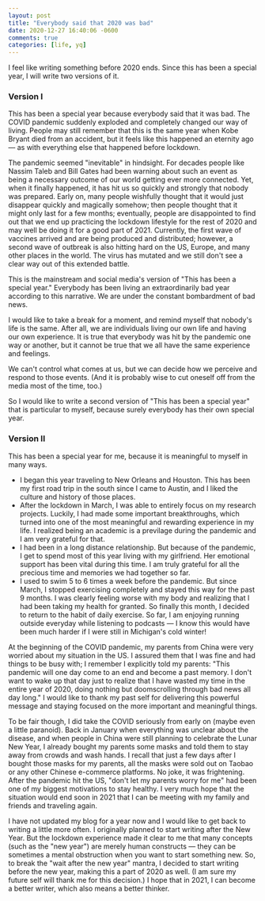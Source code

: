 ```yaml
---
layout: post
title: "Everybody said that 2020 was bad"
date: 2020-12-27 16:40:06 -0600
comments: true
categories: [life, yq]
---
```


I feel like writing something before 2020 ends. Since this has been a special year, I will write two versions of it.

### Version I

This has been a special year because everybody said that it was bad. The COVID pandemic suddenly exploded and completely changed our way of living. People may still remember that this is the same year when Kobe Bryant died from an accident, but it feels like this happened an eternity ago — as with everything else that happened before lockdown.

<!--more-->

The pandemic seemed "inevitable" in hindsight. For decades people like Nassim Taleb and Bill Gates had been warning about such an event as being a necessary outcome of our world getting ever more connected. Yet, when it finally happened, it has hit us so quickly and strongly that nobody was prepared. Early on, many people wishfully thought that it would just disappear quickly and magically somehow; then people thought that it might only last for a few months; eventually, people are disappointed to find out that we end up practicing the lockdown lifestyle for the rest of 2020 and may well be doing it for a good part of 2021. Currently, the first wave of vaccines arrived and are being produced and distributed; however, a second wave of outbreak is also hitting hard on the US, Europe, and many other places in the world. The virus has mutated and we still don't see a clear way out of this extended battle.

This is the mainstream and social media's version of "This has been a special year." Everybody has been living an extraordinarily bad year according to this narrative. We are under the constant bombardment of bad news.

I would like to take a break for a moment, and remind myself that nobody's life is the same. After all, we are individuals living our own life and having our own experience. It is true that everybody was hit by the pandemic one way or another, but it cannot be true that we all have the same experience and feelings.

We can't control what comes at us, but we can decide how we perceive and respond to those events. (And it is probably wise to cut oneself off from the media most of the time, too.)

So I would like to write a second version of "This has been a special year" that is particular to myself, because surely everybody has their own special year.

### Version II

This has been a special year for me, because it is meaningful to myself in many ways.

- I began this year traveling to New Orleans and Houston. This has been my first road trip in the south since I came to Austin, and I liked the culture and history of those places.
- After the lockdown in March, I was able to entirely focus on my research projects. Luckily, I had made some important breakthroughs, which turned into one of the most meaningful and rewarding experience in my life. I realized being an academic is a previlage during the pandemic and I am very grateful for that.
- I had been in a long distance relationship. But because of the pandemic, I get to spend most of this year living with my girlfriend. Her emotional support has been vital during this time. I am truly grateful for all the precious time and memories we had together so far.
- I used to swim 5 to 6 times a week before the pandemic. But since March, I stopped exercising completely and stayed this way for the past 9 months. I was clearly feeling worse with my body and realizing that I had been taking my health for granted. So finally this month, I decided to return to the habit of daily exercise. So far, I am enjoying running outside everyday while listening to podcasts — I know this would have been much harder if I were still in Michigan's cold winter!

At the beginning of the COVID pandemic, my parents from China were very worried about my situation in the US. I assured them that I was fine and had things to be busy with; I remember I explicitly told my parents: "This pandemic will one day come to an end and become a past memory. I don't want to wake up that day just to realize that I have wasted my time in the entire year of 2020, doing nothing but doomscrolling through bad news all day long." I would like to thank my past self for delivering this powerful message and staying focused on the more important and meaningful things.

To be fair though, I did take the COVID seriously from early on (maybe even a little paranoid). Back in January when everything was unclear about the disease, and when people in China were still planning to celebrate the Lunar New Year, I already bought my parents some masks and told them to stay away from crowds and wash hands. I recall that just a few days after I bought those masks for my parents, all the masks were sold out on Taobao or any other Chinese e-commerce platforms. No joke, it was frightening. After the pandemic hit the US, "don't let my parents worry for me" had been one of my biggest motivations to stay healthy. I very much hope that the situation would end soon in 2021 that I can be meeting with my family and friends and traveling again.

I have not updated my blog for a year now and I would like to get back to writing a little more often. I originally planned to start writing after the New Year. But the lockdown experience made it clear to me that many concepts (such as the "new year") are merely human constructs — they can be sometimes a mental obstruction when you want to start something new. So, to break the "wait after the new year" mantra, I decided to start writing before the new year, making this a part of 2020 as well. (I am sure my future self will thank me for this decision.) I hope that in 2021, I can become a better writer, which also means a better thinker.
